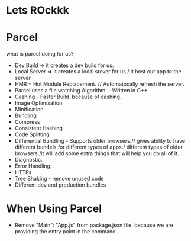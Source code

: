 # Lets ROckkk

# Parcel

what is parecl doing for us?

- Dev Build => it creates a dev build for us.
- Local Server => it creates a local srever for us./ it host our app to the server.
- HMR = Hot Module Replacement. // Automatocally refresh the server.
- Parcel uses a file watching Algorithm. - Written in C++.
- Cashing - Faster Build. because of cashing.
- Image Optimization
- Minification
- Bundling
- Compress
- Consistent Hashing
- Code Splitting
- Differential Bundling - Supports older browsers.// gives ability to have different bundels for different types of apps./ different types of older browsers./it will add some extra things that will help you do all of it.
- Diagnostic.
- Error Handling.
- HTTPs
- Tree Shaking - remove unused code
- Different dev and production bundles

# When Using Parcel

- Remove "Main": "App.js" from package.json file. because we are providing the entry point in the command.

